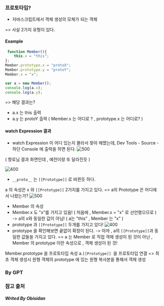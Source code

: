 ### 프로토타입?

- 자바스크립트에서 객체 생성의 모체가 되는 객체

=> 사실 2가지 유형이 있다.

#### Example
```javascript
 function Member(){
	this.x = "this";
};
Member.prototype.x = "protoX";
Member.prototype.y = "protoY";
Member.x = "x";

var a = new Member();
console.log(a.x);
console.log(a.y);
```
=> 해당 결과는?
- a.x 는 this 출력
- a.y 는 protoY 출력
( Member.x 는 어디로 ? , prototype.x 는 어디로? )

#### watch Expression 결과
- watch Expression 이 어디 있는지 몰라서 찾아 헤맸는데, 
 Dev Tools -  Source - 하단 Console 에 출력을 하면 된다.
![500](https://i.imgur.com/Eyuj2IU.png)

( 향로님 결과 화면인데 , 예전이랑 또 달라진듯 )

![400](https://i.imgur.com/0Lw2Kz1.png)

- `__proto__` 는 `[[Prototype]]` 로 바뀐듯 하다.

a 의 속성은 x 와 `[[Prototype]]` 2가지를 가지고 있다.
=> a의 Prototype 은 어디에서 나왔는가?
![500](https://i.imgur.com/tNPpw4E.png)
- Member 의 속성
- Member.x 도 "x"를 가지고 있음! ( 처음에 , Member.x = "x" 로 선언했으므로 )
	-> a의 x와 동일한 값이 아님! ( a는 "this" , Member 는 "x" )
- prototype 과 `[[Prototype]]` 두개를 가지고 있다!
![400](https://i.imgur.com/z49YE5v.png)
- prototype 을 확인해보면 끝없이 확장이 된다.
	-> 아까 , a의 `[[Prototype]]`과  동일한 값들을 가지고 있다.
=> a 는 Member 로 직접 객체 생성이 된 것이 아닌 , Member 의 prototype 이란 속성으로 , 객체 생성이 된 것!

Member.prototype 을 프로토타입 속성
a.`[[Prototype]] `을 프로토타입 연결
=> 최초 객체 생성시 원형 객체의 prototype 에 있는 원형 복사본을 통해서 객체 생성

###  By GPT


### 참고 출처

##### Writed By Obisidan